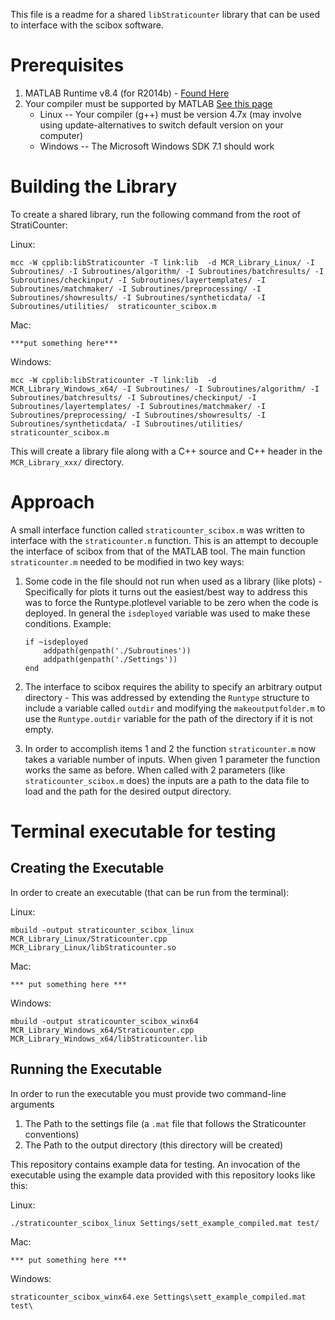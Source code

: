This file is a readme for a shared `libStraticounter` library that can be used to interface with the scibox software.

# Prerequisites

1. MATLAB Runtime v8.4 (for R2014b) - [Found Here](http://www.mathworks.com/products/compiler/mcr/)
2. Your compiler must be supported by MATLAB [See this page](http://www.mathworks.com/support/compilers/R2015a/index.html?sec=win64)
	* Linux -- Your compiler (g++) must be version 4.7x (may involve using update-alternatives to switch default version on your computer)
	* Windows -- The Microsoft Windows SDK 7.1 should work

# Building the Library

To create a shared library, run the following command from the root of StratiCounter:

Linux:
```
mcc -W cpplib:libStraticounter -T link:lib  -d MCR_Library_Linux/ -I Subroutines/ -I Subroutines/algorithm/ -I Subroutines/batchresults/ -I Subroutines/checkinput/ -I Subroutines/layertemplates/ -I Subroutines/matchmaker/ -I Subroutines/preprocessing/ -I Subroutines/showresults/ -I Subroutines/syntheticdata/ -I Subroutines/utilities/  straticounter_scibox.m
```
Mac:
```
***put something here***
```
Windows:
```
mcc -W cpplib:libStraticounter -T link:lib  -d MCR_Library_Windows_x64/ -I Subroutines/ -I Subroutines/algorithm/ -I Subroutines/batchresults/ -I Subroutines/checkinput/ -I Subroutines/layertemplates/ -I Subroutines/matchmaker/ -I Subroutines/preprocessing/ -I Subroutines/showresults/ -I Subroutines/syntheticdata/ -I Subroutines/utilities/  straticounter_scibox.m
```

This will create a library file along with a C++ source and C++ header in the `MCR_Library_xxx/` directory.

# Approach

A small interface function called `straticounter_scibox.m` was written to interface with the `straticounter.m` function. This is an attempt to decouple the interface of scibox from that of the MATLAB tool. The main function `straticounter.m` needed to be modified in two key ways:

1. Some code in the file should not run when used as a library (like plots) - Specifically for plots it turns out the easiest/best way to address this was to force the Runtype.plotlevel variable to be zero when the code is deployed. In general the `isdeployed` variable was used to make these conditions. Example:

    ```
    if ~isdeployed
        addpath(genpath('./Subroutines'))
        addpath(genpath('./Settings'))
    end
    ```

2. The interface to scibox requires the ability to specify an arbitrary output directory - This was addressed by extending the `Runtype` structure to include a variable called `outdir` and modifying the `makeoutputfolder.m` to use the `Runtype.outdir` variable for the path of the directory if it is not empty.
3. In order to accomplish items 1 and 2 the function `straticounter.m` now takes a variable number of inputs. When given 1 parameter the function works the same as before. When called with 2 parameters (like `straticounter_scibox.m` does) the inputs are a path to the data file to load and the path for the desired output directory.

# Terminal executable for testing

## Creating the Executable
In order to create an executable (that can be run from the terminal):

Linux:
```
mbuild -output straticounter_scibox_linux MCR_Library_Linux/Straticounter.cpp MCR_Library_Linux/libStraticounter.so
```
Mac:
```
*** put something here ***
```
Windows:
```
mbuild -output straticounter_scibox_winx64 MCR_Library_Windows_x64/Straticounter.cpp MCR_Library_Windows_x64/libStraticounter.lib
```

## Running the Executable

In order to run the executable you must provide two command-line arguments

1. The Path to the settings file (a `.mat` file that follows the Straticounter conventions)
2. The Path to the output directory (this directory will be created)

This repository contains example data for testing. An invocation of the executable using the example data provided with this repository looks like this:

Linux:
```
./straticounter_scibox_linux Settings/sett_example_compiled.mat test/
```
Mac:
```
*** put something here ***
```
Windows:
```
straticounter_scibox_winx64.exe Settings\sett_example_compiled.mat test\
```
